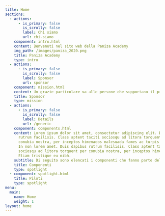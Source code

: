 ```yaml
---
title: Home
sections:
  - actions:
      - is_primary: false
        is_scrolly: false
        label: Chi siamo
        url: chi-siamo
    component: intro.html
    content: Benvenuti nel sito web della Paniza Academy
    img_path: /images/paniza_2020.png
    title: Paniza Academy
    type: intro
  - actions:
      - is_primary: false
        is_scrolly: false
        label: Sponsor
        url: sponsor
    component: mission.html
    content: Un grazie particolare va alle persone che supportano il progetto.
    title: Sponsor
    type: mission
  - actions:
      - is_primary: false
        is_scrolly: false
        label: Details
        url: /generic
    component: components.html
    content: Lorem ipsum dolor sit amet, consectetur adipiscing elit. Duis dapibus
      rutrum facilisis. Class aptent taciti sociosqu ad litora torquent per
      conubia nostra, per inceptos himenaeos malesuada fames ac turpis egestas.
      In non lorem amet. Duis dapibus rutrum facilisis. Class aptent taciti
      sociosqu ad litora torquent per conubia nostra, per inceptos himenaeos.
      Etiam tristique eu nibh.
    subtitle: Di seguito sono elencati i componenti che fanno parte della Paniza Academy
    title: Componenti
    type: spotlight
  - component: spotlight.html
    title: Piloti
    type: spotlight
menu:
  main:
    name: Home
    weight: 1
layout: home
---
```

